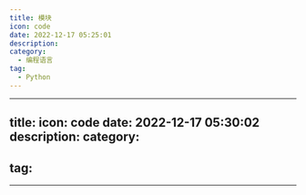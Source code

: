 ```yaml
---
title: 模块
icon: code
date: 2022-12-17 05:25:01
description:
category:
  - 编程语言
tag:
  - Python
---
```


---
title: 
icon: code
date: 2022-12-17 05:30:02
description: 
category:
  - 
tag:
  - 
---
